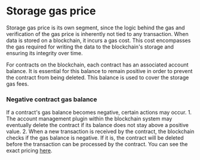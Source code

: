 # Storage gas price

<div class="dot-navigation">
    <a class="dot-navigation__item" href="gas-pricing.html"></a>
    <a class="dot-navigation__item dot-navigation__item--active" href="storage-gas-price.html"></a>
    <a class="dot-navigation__item" href="how-to-get-testnet-gas-pricing.html"></a>
    <a class="dot-navigation__item" href="efficient-gas-practices.html"></a>
    <a class="dot-navigation__item" href="contract-to-contract-gas-estimation.html"></a>
    <!-- Repeat above for more dots -->
</div>

Storage gas price is its own segment, since the logic behind the gas and verification of the gas price is inherently not tied to any transaction. When data is stored on a blockchain, it incurs a gas cost. This cost encompasses the gas required for writing the data to the blockchain's storage and ensuring its integrity over time.

For contracts on the blockchain, each contract has an associated account balance. It is essential for this balance to remain positive in order to prevent the contract from being deleted. This balance is used to cover the storage gas fees.


### Negative contract gas balance
If a contract's gas balance becomes negative, certain actions may occur. 1. The account management plugin within the blockchain system may eventually delete the contract if its balance does not stay above a positive value. 2. When a new transaction is received by the contract, the blockchain checks if the gas balance is negative. If it is, the contract will be deleted before the transaction can be processed by the contract. You can see the exact pricing [here](gas-pricing.md#the-cost-for-using-the-blockchain). 
